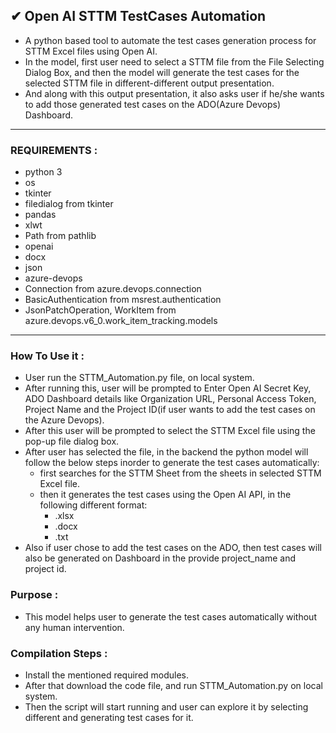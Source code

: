 ## ✔ Open AI STTM TestCases Automation
- A python based tool to automate the test cases generation process for STTM Excel files using Open AI.
- In the model, first user need to select a STTM file from the File Selecting Dialog Box, and then the model will generate the test cases for the selected STTM file in different-different output presentation.
- And along with this output presentation, it also asks user if he/she wants to add those generated test cases on the ADO(Azure Devops) Dashboard.

****

### REQUIREMENTS :
- python 3
- os 
- tkinter 
- filedialog from tkinter
- pandas
- xlwt
- Path from pathlib
- openai
- docx
- json
- azure-devops
- Connection from azure.devops.connection
- BasicAuthentication from msrest.authentication
- JsonPatchOperation, WorkItem from azure.devops.v6_0.work_item_tracking.models

****

### How To Use it :
- User run the STTM_Automation.py file, on local system.
- After running this, user will be prompted to Enter Open AI Secret Key, ADO Dashboard details like Organization URL, Personal Access Token, Project Name and the Project ID(if user wants to add the test cases on the Azure Devops).
- After this user will be prompted to select the STTM Excel file using the pop-up file dialog box.
- After user has selected the file, in the backend the python model will follow the below steps inorder to generate the test cases automatically:
    - first searches for the STTM Sheet from the sheets in selected STTM Excel file.
    - then it generates the test cases using the Open AI API, in the following different format:
        - .xlsx
        - .docx
        - .txt
- Also if user chose to add the test cases on the ADO, then test cases will also be generated on Dashboard in the provide project_name and project id.


### Purpose :
- This model helps user to generate the test cases automatically without any human intervention.


### Compilation Steps :
- Install the mentioned required modules.
- After that download the code file, and run STTM_Automation.py on local system.
- Then the script will start running and user can explore it by selecting different and generating test cases for it.

